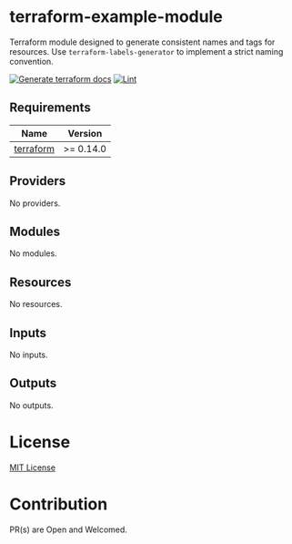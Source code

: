 
# terraform-example-module

Terraform module designed to generate consistent names and tags for resources. Use `terraform-labels-generator` to implement a strict naming convention.

[![Generate terraform docs](https://github.com/highgarden-io/terraform-example-module/actions/workflows/documentation.yaml/badge.svg)](https://github.com/highgarden-io/terraform-example-module/actions/workflows/documentation.yaml) [![Lint](https://github.com/highgarden-io/terraform-example-module/actions/workflows/lint.yaml/badge.svg)](https://github.com/highgarden-io/terraform-example-module/actions/workflows/lint.yaml)

<!-- BEGIN_TF_DOCS -->
## Requirements

| Name | Version |
|------|---------|
| <a name="requirement_terraform"></a> [terraform](#requirement\_terraform) | >= 0.14.0 |

## Providers

No providers.

## Modules

No modules.

## Resources

No resources.

## Inputs

No inputs.

## Outputs

No outputs.
<!-- END_TF_DOCS -->

# License
[MIT License](https://raw.githubusercontent.com/highgarden-io/terraform-labels-generator/master/LICENSE)

# Contribution

PR(s) are Open and Welcomed.